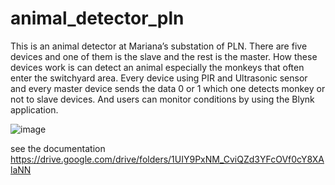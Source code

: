 # animal_detector_pln

This is an animal detector at Mariana’s substation of PLN. There are five devices and one of them is the slave and the rest is the master. How these devices work is can detect an animal especially the monkeys that often enter the switchyard area. Every device using PIR and Ultrasonic sensor and every master device sends the data 0 or 1 which one detects monkey or not to slave devices. And users can monitor conditions by using the Blynk application.

![image](https://user-images.githubusercontent.com/58115505/128540634-23ea4415-d568-4593-8531-32fed1a2adf4.jpeg)

see the documentation https://drive.google.com/drive/folders/1UIY9PxNM_CviQZd3YFcOVf0cY8XAlaNN
